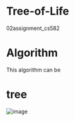 # Tree-of-Life
02assignment_cs582

# Algorithm
This algorithm can be 

# tree 
 ![image](http://github.com/qijiepan/Tree-of-Life/tree.png)

